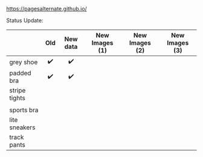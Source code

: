 https://pagesalternate.github.io/

Status Update:

|               |        Old         |      New data      | New Images (1) | New Images (2) | New Images (3) |
|---------------|:------------------:|:------------------:|:--------------:|:--------------:|:--------------:|
|   grey shoe   | :heavy_check_mark: | :heavy_check_mark: |                |                |                |
|   padded bra  | :heavy_check_mark: | :heavy_check_mark: |                |                |                |
| stripe tights |                    |                    |                |                |                |
|               |                    |                    |                |                |                |
|   sports bra  |                    |                    |                |                |                |
| lite sneakers |                    |                    |                |                |                |
|  track pants  |                    |                    |                |                |                |

